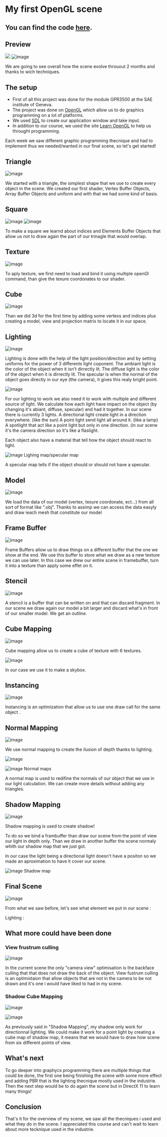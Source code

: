 # My first OpenGL scene

## You can find the code [here](https://github.com/PaulOwO/GPR5300).

## Preview
![](https://github.com/PaulOwO/Portfolio.github.io/blob/39770161c20a4e999548c14b091dd06c9c981836/gif/opengl.gif)
![image](https://user-images.githubusercontent.com/71375990/179767972-c7dbc421-7940-4034-84d6-7f6214cd5a84.png)

We are going to see overall how the scene evolve throuout 2 months and thanks to wich techniques.

## The setup

- First of all this project was done for the module GPR3500 at the SAE institute of Geneva.
- The project was done on [OpenGL](https://www.opengl.org) which allow us to do graphics programming on a lot of platforms.
- We used [SDL](https://www.libsdl.org) to create our application window and take input.
- In addition to our course, we used the site [Learn OpenGL](https://learnopengl.com) to help us throught programming.

Each week we saw different graphic programming thecnique and had to implement thus we needed/wanted in our final scene,
so let's get started!

## Triangle

![image](https://user-images.githubusercontent.com/71375990/179768284-5b9686e6-d962-4ae1-9ea8-929e58fea4b0.png)

We started with a triangle, the simplest shape that we use to create every object in the scene.
We created our first shader, Vertex Buffer Objects, Array Buffer Objects and uniform and with that we had some kind of basis.


## Square

![image](https://github.com/PaulOwO/Portfolio.github.io/blob/02a3d8f235728be558430498f548190e9ad871d4/gif/ezgif.com-gif-maker%20(2).gif)
![image](https://user-images.githubusercontent.com/71375990/179768462-facfb500-d9c9-48a9-bc36-859986572c28.png)

To make a square we learnd about indices and Elements Buffer Objects that allow us not to draw again the part of our trinagle that would overlap.


## Texture

![image](https://user-images.githubusercontent.com/71375990/179745115-248daba2-09db-4006-a679-e35d046dd60c.png)

To aply texture, we first need to load and bind it using multiple openGl command, than give the texure coordonates to our shader.

## Cube 

![image](https://user-images.githubusercontent.com/71375990/179782553-dd2f8e6b-6a78-439e-812e-16fabe0c14d4.png)

Than we did 3d for the first time by adding some vertexs and indices plus creating a model, view and projection matrix to locate it in our space. 

## Lighting 
![image](https://user-images.githubusercontent.com/71375990/179768731-092ceabe-0103-487c-b858-e8a18b145df6.png)

Lighting is done with the help of the light position/direction and by setting uniforms for the power of 3 differents light coponent.
The ambiant light is the color of the object when it isn't dirrectly lit.
The diffuse light is the color of the object when it is dirrectly lit.
The specular is when the normal of the object goes directly in our eye (the camera), it gives this realy bright point.

![image](https://user-images.githubusercontent.com/71375990/179768971-ac7b7109-312c-45f0-9f37-9f0bb56d34c1.png)

For our lighting to work we also need it to work with multiple and different source of light.
We calculate how each light have impact on the object (by changing it's abiant, diffuse, specular) and had it together.
In our scene there is currently 3 lights.
A directional light create light in a direction everywhere. (like the sun)
A point light send light all around it. (like a lamp)
A spotlight that act like a point light but only in one direction. (in our scene it's the camera direction so it's like a flaslight.

Each object also have a material that tell how the object should react to light.

![image](https://user-images.githubusercontent.com/71375990/179787503-3603d213-a661-4b66-a0ec-2fedec43e3a3.png) Lighing map/specular map

A specular map tells if the object should or should not have a specular.

## Model

![image](https://user-images.githubusercontent.com/71375990/179769376-0a20b970-ce75-4f99-a1b4-1fa72236a0d5.png)

We load the data of our model (vertex, texure coordonate, ect...) from all sort of format like ".obj". Thanks to assimp we can access the data easyly and draw ieach mesh that constitute our model

## Frame Buffer 

![image](https://user-images.githubusercontent.com/71375990/179769553-ccf5a45b-4021-4e83-9a1d-ee6cf223a8a0.png)

Frame Buffers allow us to draw things on a different buffer that the one we show at the end. We use this buffer to store what we draw as a new texture we can use later. In this case we drew our entire scene in framebuffer, turn it into a texture than apply some effet on it. 


## Stencil

![image](https://user-images.githubusercontent.com/71375990/179769841-d4e823a4-d38a-47ef-9be8-522a64f61c55.png)

A stencil is a buffer that can be written on and that can discard fragment.
In our scene we draw again our model a bit larger and discard what's in front of our smaller model. We get an outline.

## Cube Mapping

![image](https://user-images.githubusercontent.com/71375990/179770334-0d911b0e-7840-43f9-a475-c540f59a7855.png)

Cube mapping allow us to create a cube of texture with 6 textures.

![image](https://user-images.githubusercontent.com/71375990/179773535-61be525d-2e7a-4545-85df-16821d4ff444.png)

In our case we use it to make a skybox.

## Instancing

![image](https://user-images.githubusercontent.com/71375990/179776948-b769951f-5abd-42ce-88fe-2d4bd4e9cbda.png)

Instancing is an optimization that allow us to use one draw call for the same object .

## Normal Mapping

![image](https://user-images.githubusercontent.com/71375990/179770099-59ef1fc3-2ee6-49d2-9148-bd05f2edcd13.png)

We use normal mapping to create the ilusion of depth thanks to lighting.

![image](https://user-images.githubusercontent.com/71375990/179773268-06a2c26d-6cd1-4c47-872d-9e693d938da0.png)

![image](https://user-images.githubusercontent.com/71375990/179773353-c38ca374-4762-45d8-8b08-7f4dbe8b0d89.png) Normal maps

A normal map is used to redifine the normals of our object that we use in our light calculation. We can create more details without adding any triangles.  

## Shadow Mapping

![image](https://user-images.githubusercontent.com/71375990/179770514-ea955139-1a51-4ce1-baef-87f5ee616ede.png)

Shadow mapping is used to create shadow!

To do so we bind a frambuffer than draw our scene from the point of view our light in depth only. Than we draw in another buffer the scene normaly whith our shadow map that we just got.

In our case the light being a directional light doesn't have a positon so we made an aproximation to have it cover our scene.

![image](https://user-images.githubusercontent.com/71375990/179773754-915ccec7-9d31-4361-9ace-73e11f9d937f.png) Shadow map

## Final Scene

![image](https://user-images.githubusercontent.com/71375990/179767972-c7dbc421-7940-4034-84d6-7f6214cd5a84.png)

From what we saw before, let's see what element we put in our scene :

Lighting :






## What more could have been done

### View frustrum culling
![image](https://user-images.githubusercontent.com/71375990/179771229-966a2c75-50d0-440b-b3d1-3879989746c8.png)

In the current scene the only "camera view" optimisation is the backface culling that that does not draw the back of the object.
View fustrum culling is an optimistaion that allow objects that are not in the camera to be not drawn and it's one i would have liked to had in my scene.

### Shadow Cube Mapping

![image](https://user-images.githubusercontent.com/71375990/179773570-8f002a60-b217-49ee-a87d-d9f5457c13a5.png)

![image](https://user-images.githubusercontent.com/71375990/179773754-915ccec7-9d31-4361-9ace-73e11f9d937f.png)

As previously said in "Shadow Mapping", my shadow only work for directionnal lighting. We could make it work for a point light by creating a cube map of shadow map, it means that we would have to draw how scene from six different points of view.

## What's next

To go deeper into graphycs programming there are multiple things that could be done, the first one being finishing the scene with some more effect and adding PBR that is the lighting thecnique mostly used in the industrie. Then the next step would be to do again the scene but in DirectX 11 to learn many things!

## Conclusion 

That's it for the overview of my scene, we saw all the thecniques i used and what they do in the scene.
I appreciated this course and can't wait to learn about more tecknique used in the industrie. 








